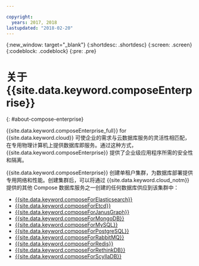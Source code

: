 ```yaml
---

copyright:
  years: 2017, 2018
lastupdated: "2018-02-20"
---
```


{:new_window: target="_blank"}
{:shortdesc: .shortdesc}
{:screen: .screen}
{:codeblock: .codeblock}
{:pre: .pre}

# 关于 {{site.data.keyword.composeEnterprise}}
{: #about-compose-enterprise}

{{site.data.keyword.composeEnterprise_full}} for {{site.data.keyword.cloud}} 可使企业的需求与云数据库服务的灵活性相匹配，在专用物理计算机上提供数据库即服务。通过这种方式，{{site.data.keyword.composeEnterprise}} 提供了企业级应用程序所需的安全性和隔离。

{{site.data.keyword.composeEnterprise}} 创建单租户集群，为数据库部署提供专用网络和性能。创建集群后，可以将通过 {{site.data.keyword.cloud_notm}} 提供的其他 Compose 数据库服务之一创建的任何数据库供应到该集群中：

- [{{site.data.keyword.composeForElasticsearch}}](https://console.{DomainName}/catalog/services/compose-for-elasticsearch)
- [{{site.data.keyword.composeForEtcd}}](https://console.{DomainName}/catalog/services/compose-for-etcd)
- [{{site.data.keyword.composeForJanusGraph}}](https://console.{DomainName}/catalog/services/compose-for-janusgraph)
- [{{site.data.keyword.composeForMongoDB}}](https://console.{DomainName}/catalog/services/compose-for-mongodb)
- [{{site.data.keyword.composeForMySQL}}](https://console.{DomainName}/catalog/services/compose-for-mysql)
- [{{site.data.keyword.composeForPostgreSQL}}](https://console.{DomainName}/catalog/services/compose-for-postgresql)
- [{{site.data.keyword.composeForRabbitMQ}}](https://console.{DomainName}/catalog/services/compose-for-rabbitmq)
- [{{site.data.keyword.composeForRedis}}](https://console.{DomainName}/catalog/services/compose-for-redis)
- [{{site.data.keyword.composeForRethinkDB}}](https://console.{DomainName}/catalog/services/compose-for-rethinkdb)
- [{{site.data.keyword.composeForScyllaDB}}](https://console.{DomainName}/catalog/services/compose-for-scylladb)


